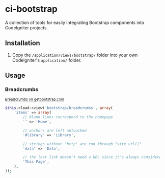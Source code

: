 ci-bootstrap
=============

A collection of tools for easily integrating Bootstrap components into CodeIgniter projects.


## Installation

1. Copy the `/application/views/bootstrap/` folder into your own CodeIgniter's `application/` folder.


## Usage

### Breadcrumbs
<small>[Breadcrumbs on getbootstrap.com](http://getbootstrap.com/components/#breadcrumbs)</small>

```php
$this->load->view('bootstrap/breadcrumbs', array(
	'items' => array(
		// Blank links correspond to the homepage
		'' => 'Home',

		// anchors are left untouched
		'#library' => 'Library',

		// strings without "http" are run through "site_url()"
		'data' => 'Data',

		// the last link doesn't need a URL since it's always considered active
		'This Page',
	),
));
```
